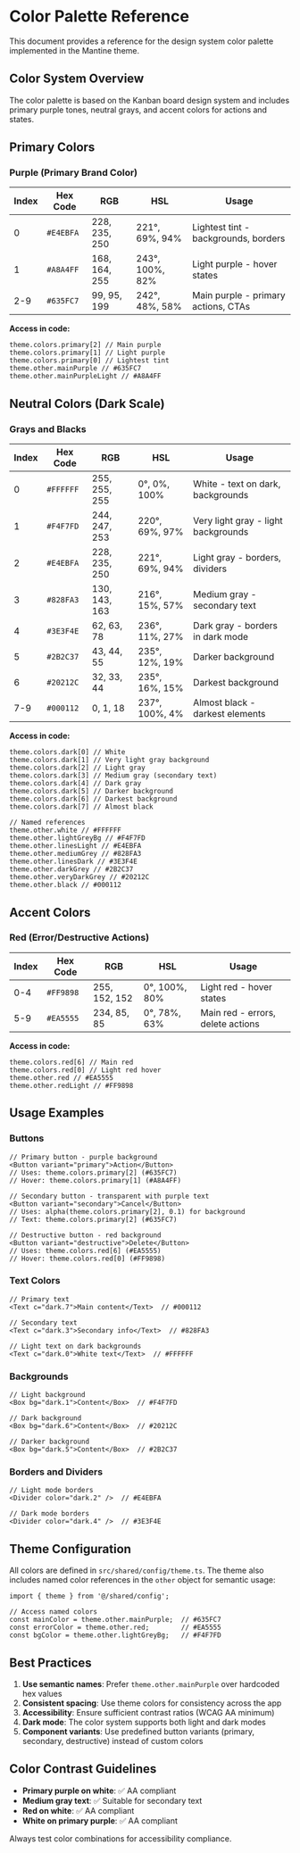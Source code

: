 # Color Palette Reference

This document provides a reference for the design system color palette implemented in the Mantine theme.

## Color System Overview

The color palette is based on the Kanban board design system and includes primary purple tones, neutral grays, and accent colors for actions and states.

## Primary Colors

### Purple (Primary Brand Color)

| Index | Hex Code | RGB | HSL | Usage |
|-------|----------|-----|-----|-------|
| 0 | `#E4EBFA` | 228, 235, 250 | 221°, 69%, 94% | Lightest tint - backgrounds, borders |
| 1 | `#A8A4FF` | 168, 164, 255 | 243°, 100%, 82% | Light purple - hover states |
| 2-9 | `#635FC7` | 99, 95, 199 | 242°, 48%, 58% | Main purple - primary actions, CTAs |

**Access in code:**
```tsx
theme.colors.primary[2] // Main purple
theme.colors.primary[1] // Light purple
theme.colors.primary[0] // Lightest tint
theme.other.mainPurple // #635FC7
theme.other.mainPurpleLight // #A8A4FF
```

## Neutral Colors (Dark Scale)

### Grays and Blacks

| Index | Hex Code | RGB | HSL | Usage |
|-------|----------|-----|-----|-------|
| 0 | `#FFFFFF` | 255, 255, 255 | 0°, 0%, 100% | White - text on dark, backgrounds |
| 1 | `#F4F7FD` | 244, 247, 253 | 220°, 69%, 97% | Very light gray - light backgrounds |
| 2 | `#E4EBFA` | 228, 235, 250 | 221°, 69%, 94% | Light gray - borders, dividers |
| 3 | `#828FA3` | 130, 143, 163 | 216°, 15%, 57% | Medium gray - secondary text |
| 4 | `#3E3F4E` | 62, 63, 78 | 236°, 11%, 27% | Dark gray - borders in dark mode |
| 5 | `#2B2C37` | 43, 44, 55 | 235°, 12%, 19% | Darker background |
| 6 | `#20212C` | 32, 33, 44 | 235°, 16%, 15% | Darkest background |
| 7-9 | `#000112` | 0, 1, 18 | 237°, 100%, 4% | Almost black - darkest elements |

**Access in code:**
```tsx
theme.colors.dark[0] // White
theme.colors.dark[1] // Very light gray background
theme.colors.dark[2] // Light gray
theme.colors.dark[3] // Medium gray (secondary text)
theme.colors.dark[4] // Dark gray
theme.colors.dark[5] // Darker background
theme.colors.dark[6] // Darkest background
theme.colors.dark[7] // Almost black

// Named references
theme.other.white // #FFFFFF
theme.other.lightGreyBg // #F4F7FD
theme.other.linesLight // #E4EBFA
theme.other.mediumGrey // #828FA3
theme.other.linesDark // #3E3F4E
theme.other.darkGrey // #2B2C37
theme.other.veryDarkGrey // #20212C
theme.other.black // #000112
```

## Accent Colors

### Red (Error/Destructive Actions)

| Index | Hex Code | RGB | HSL | Usage |
|-------|----------|-----|-----|-------|
| 0-4 | `#FF9898` | 255, 152, 152 | 0°, 100%, 80% | Light red - hover states |
| 5-9 | `#EA5555` | 234, 85, 85 | 0°, 78%, 63% | Main red - errors, delete actions |

**Access in code:**
```tsx
theme.colors.red[6] // Main red
theme.colors.red[0] // Light red hover
theme.other.red // #EA5555
theme.other.redLight // #FF9898
```

## Usage Examples

### Buttons

```tsx
// Primary button - purple background
<Button variant="primary">Action</Button>
// Uses: theme.colors.primary[2] (#635FC7)
// Hover: theme.colors.primary[1] (#A8A4FF)

// Secondary button - transparent with purple text
<Button variant="secondary">Cancel</Button>
// Uses: alpha(theme.colors.primary[2], 0.1) for background
// Text: theme.colors.primary[2] (#635FC7)

// Destructive button - red background
<Button variant="destructive">Delete</Button>
// Uses: theme.colors.red[6] (#EA5555)
// Hover: theme.colors.red[0] (#FF9898)
```

### Text Colors

```tsx
// Primary text
<Text c="dark.7">Main content</Text>  // #000112

// Secondary text
<Text c="dark.3">Secondary info</Text>  // #828FA3

// Light text on dark backgrounds
<Text c="dark.0">White text</Text>  // #FFFFFF
```

### Backgrounds

```tsx
// Light background
<Box bg="dark.1">Content</Box>  // #F4F7FD

// Dark background
<Box bg="dark.6">Content</Box>  // #20212C

// Darker background
<Box bg="dark.5">Content</Box>  // #2B2C37
```

### Borders and Dividers

```tsx
// Light mode borders
<Divider color="dark.2" />  // #E4EBFA

// Dark mode borders
<Divider color="dark.4" />  // #3E3F4E
```

## Theme Configuration

All colors are defined in `src/shared/config/theme.ts`. The theme also includes named color references in the `other` object for semantic usage:

```tsx
import { theme } from '@/shared/config';

// Access named colors
const mainColor = theme.other.mainPurple;  // #635FC7
const errorColor = theme.other.red;        // #EA5555
const bgColor = theme.other.lightGreyBg;   // #F4F7FD
```

## Best Practices

1. **Use semantic names**: Prefer `theme.other.mainPurple` over hardcoded hex values
2. **Consistent spacing**: Use theme colors for consistency across the app
3. **Accessibility**: Ensure sufficient contrast ratios (WCAG AA minimum)
4. **Dark mode**: The color system supports both light and dark modes
5. **Component variants**: Use predefined button variants (primary, secondary, destructive) instead of custom colors

## Color Contrast Guidelines

- **Primary purple on white**: ✅ AA compliant
- **Medium gray text**: ✅ Suitable for secondary text
- **Red on white**: ✅ AA compliant
- **White on primary purple**: ✅ AA compliant

Always test color combinations for accessibility compliance.
